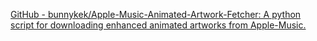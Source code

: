 
[GitHub - bunnykek/Apple-Music-Animated-Artwork-Fetcher: A python script for downloading enhanced animated artworks from Apple-Music.](https://github.com/bunnykek/Apple-Music-Animated-Artwork-Fetcher)
